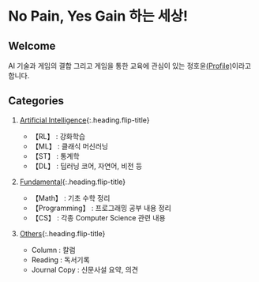 # No Pain, Yes Gain 하는 세상!

## Welcome

AI 기술과 게임의 결합 그리고 게임을 통한 교육에 관심이 있는 정호윤[(Profile)](http://nenomigami.github.io/about/)이라고 합니다.


## Categories

1. [Artificial Intelligence]{:.heading.flip-title}
   - 【RL】 : 강화학습 
   - 【ML】 : 클래식 머신러닝
   - 【ST】 : 통계학
   - 【DL】 : 딥러닝 코어, 자연어, 비전 등

2. [Fundamental]{:.heading.flip-title}
   - 【Math】 : 기초 수학 정리
   - 【Programming】 : 프로그래밍 공부 내용 정리
   - 【CS】 : 각종 Computer Science 관련 내용

3. [Others]{:.heading.flip-title}
    - Column : 칼럼
    - Reading : 독서기록
    - Journal Copy : 신문사설 요약, 의견

[Artificial Intelligence]: /ai/
[Fundamental]: /fundamental/
[Others]: /others/